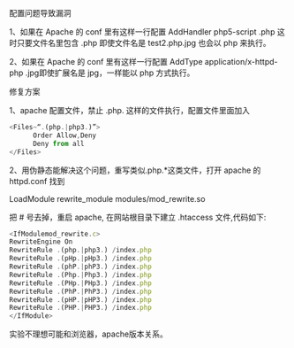 配置问题导致漏洞

1、如果在 Apache 的 conf 里有这样一行配置 AddHandler php5-script .php 这时只要文件名里包含 .php  即使文件名是 test2.php.jpg 也会以 php 来执行。

2、如果在 Apache 的 conf 里有这样一行配置 AddType application/x-httpd-php .jpg即使扩展名是 jpg，一样能以 php 方式执行。

修复方案

1、apache 配置文件，禁止 .php. 这样的文件执行，配置文件里面加入

```javascript
<Files~“.(php.|php3.)”>
      Order Allow,Deny
      Deny from all
</Files>
```

2、用伪静态能解决这个问题，重写类似.php.*这类文件，打开 apache 的 httpd.conf 找到 

LoadModule rewrite_module modules/mod_rewrite.so

把 # 号去掉，重启 apache, 在网站根目录下建立 .htaccess 文件,代码如下:

```javascript
<IfModulemod_rewrite.c>
RewriteEngine On
RewriteRule .(php.|php3.) /index.php
RewriteRule .(pHp.|pHp3.) /index.php
RewriteRule .(phP.|phP3.) /index.php
RewriteRule .(Php.|Php3.) /index.php
RewriteRule .(PHp.|PHp3.) /index.php
RewriteRule .(PhP.|PhP3.) /index.php
RewriteRule .(pHP.|pHP3.) /index.php
RewriteRule .(PHP.|PHP3.) /index.php
</IfModule>
```



实验不理想可能和浏览器，apache版本关系。